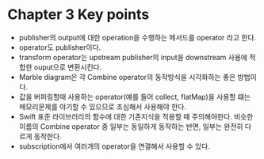 # Chapter 3 Key points

- publisher의 output에 대한 operation을 수행하는 메서드를 operator 라고 한다.
- operator도 publisher이다.
- transform operator는 upstream publisher의 input을 downstream 사용에 적합한 ouput으로 변환시킨다.
- Marble diagram은 각 Combine operator의 동작방식을 시각화하는 좋은 방법이다.
- 값을 버퍼링할때 사용하는 operator(예를 들어 collect, flatMap)을 사용할 떄는 메모리문제를 야기할 수 있으므로 조심해서 사용해야 한다.
- Swift 표준 라이브러리의 함수에 대한 기존지식을 적용할 때 주의해야한다. 비슷한 이름의 Combine operator 중 일부는 동일하게 동작하는 반면, 일부는 완전히 다르게 동작한다.
- subscription에서 여러개의 operator을 연결해서 사용할 수 있다.
